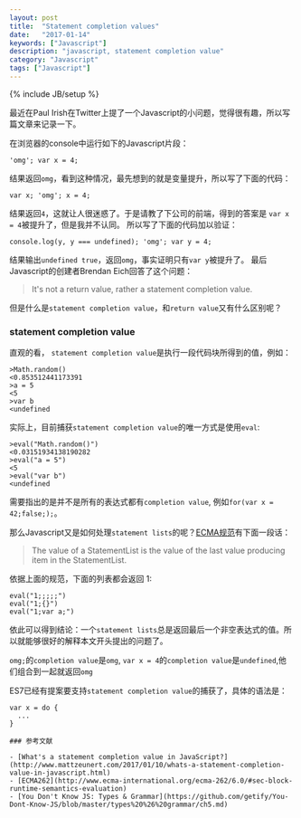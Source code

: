 ```yaml
---
layout: post
title:  "Statement completion values"
date:   "2017-01-14"
keywords: ["Javascript"]
description: "javascript, statement completion value"
category: "Javascript"
tags: ["Javascript"]
---
```

{% include JB/setup %}

最近在Paul Irish在Twitter上提了一个Javascript的小问题，觉得很有趣，所以写篇文章来记录一下。

在浏览器的console中运行如下的Javascript片段：

```
'omg'; var x = 4;
```
结果返回`omg`，看到这种情况，最先想到的就是变量提升，所以写了下面的代码：

```
var x; 'omg'; x = 4;
```
结果返回`4`，这就让人很迷惑了。于是请教了下公司的前端，得到的答案是 `var x = 4`被提升了，但是我并不认同。
所以写了下面的代码加以验证：

```
console.log(y, y === undefined); 'omg'; var y = 4;
```
结果输出`undefined true`，返回`omg`，事实证明只有`var y`被提升了。
最后Javascript的创建者Brendan Eich回答了这个问题：
> It's not a return value, rather a statement completion value.

但是什么是`statement completion value`，和`return value`又有什么区别呢？

### statement completion value

直观的看， `statement completion value`是执行一段代码块所得到的值，例如：

```
>Math.random()
<0.853512441173391
>a = 5
<5
>var b
<undefined
```

实际上，目前捕获`statement completion value`的唯一方式是使用`eval`:

```
>eval("Math.random()")
<0.03151934138190282
>eval("a = 5")
<5
>eval("var b")
<undefined
```

需要指出的是并不是所有的表达式都有`completion value`, 例如`for(var x = 42;false;);`。

那么Javascript又是如何处理`statement lists`的呢？[ECMA规范](http://www.ecma-international.org/ecma-262/6.0/#sec-block-runtime-semantics-evaluation)有下面一段话：

>The value of a StatementList is the value of the last value producing item in the StatementList.

依据上面的规范，下面的列表都会返回 1:

```
eval("1;;;;;")
eval("1;{}")
eval("1;var a;")
```
依此可以得到结论：一个`statement lists`总是返回最后一个非空表达式的值。所以就能够很好的解释本文开头提出的问题了。

`omg;`的`completion value`是`omg`, `var x = 4`的`completion value`是`undefined`,他们组合到一起就返回`omg`

ES7已经有提案要支持`statement completion value`的捕获了，具体的语法是：

```
var x = do {
  ...
}

### 参考文献

- [What's a statement completion value in JavaScript?](http://www.mattzeunert.com/2017/01/10/whats-a-statement-completion-value-in-javascript.html)
- [ECMA262](http://www.ecma-international.org/ecma-262/6.0/#sec-block-runtime-semantics-evaluation)
- [You Don't Know JS: Types & Grammar](https://github.com/getify/You-Dont-Know-JS/blob/master/types%20%26%20grammar/ch5.md)
